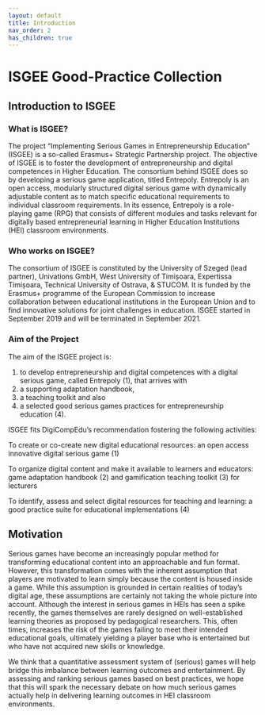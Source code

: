 ```yaml
---
layout: default
title: Introduction
nav_order: 2
has_children: true
---
```


# ISGEE Good-Practice Collection

## Introduction to ISGEE

### What is ISGEE?

The project “Implementing Serious Games in Entrepreneurship Education” (ISGEE) is a so-called Erasmus+ Strategic Partnership project. The objective of ISGEE is to foster the development of entrepreneurship and digital competences in Higher Education. The consortium behind ISGEE does so by developing a serious game application, titled Entrepoly. Entrepoly is an open access, modularly structured digital serious game with dynamically adjustable content as to match specific educational requirements to individual classroom requirements. In its essence, Entrepoly is a role-playing game (RPG) that consists of different modules and tasks relevant for digitally based entrepreneurial learning in Higher Education Institutions (HEI) classroom environments.

### Who works on ISGEE?

The consortium of ISGEE is constituted by the University of Szeged (lead partner), Univations GmbH, West University of Timișoara, Expertissa Timișoara, Technical University of Ostrava, & STUCOM. It is funded by the Erasmus+ programme of the European Commission to increase collaboration between educational institutions in the European Union and to find innovative solutions for joint challenges in education. ISGEE started in September 2019 and will be terminated in September 2021.

### Aim of the Project

The aim of the ISGEE project is:

1. to develop entrepreneurship and digital competences with a digital serious game, called Entrepoly (1), that arrives with
2. a supporting adaptation handbook,
3. a teaching toolkit and also
4. a selected good serious games practices for entrepreneurship education (4).

ISGEE fits DigiCompEdu’s recommendation fostering the following activities:

To create or co-create new digital educational resources: an open access innovative digital serious game (1)

To organize digital content and make it available to learners and educators: game adaptation handbook (2) and gamification teaching toolkit (3) for lecturers

To identify, assess and select digital resources for teaching and learning: a good practice suite for educational implementations (4)

## Motivation

Serious games have become an increasingly popular method for transforming educational content into an approachable and fun format. However, this transformation comes with the inherent assumption that players are motivated to learn simply because the content is housed inside a game. While this assumption is grounded in certain realities of today’s digital age, these assumptions are certainly not taking the whole picture into account.
Although the interest in serious games in HEIs has seen a spike recently, the games themselves are rarely designed on well-established learning theories as proposed by pedagogical researchers. This, often times, increases the risk of the games failing to meet their intended educational goals, ultimately yielding a player base who is entertained but who have not acquired new skills or knowledge.

We think that a quantitative assessment system of (serious) games will help bridge this imbalance between learning outcomes and entertainment. By assessing and ranking serious games based on best practices, we hope that this will spark the necessary debate on how much serious games actually help in delivering learning outcomes in HEI classroom environments.
